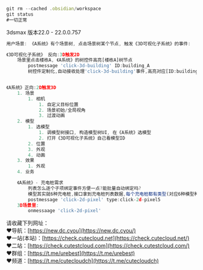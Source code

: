 ```js
git rm --cached .obsidian/workspace 
git status 
#一切正常
```
3dsmax 版本22.0 - 22.0.0.757 

```js
用户场景: 《A系统》有个场景树, 点击场景树某个节点, 触发《3D可视化子系统》的事件:

《3D可视化子系统》 反向:3D触发2D
    场景里点击楼栋A, 《A系统》的树控件高亮[楼栋A]树节点
        postmessage 'click-3d-building' ID:building_A
        树控件定制化,自动接收处理'click-3d-building'事件,高亮对应[ID:building_A]树节点


《A系统》正向:2D触发3D
    1. 场景
        1. 相机
            1. 自定义目标位置
            2. 场景初始/全局视角
            3. 过渡动画
    2. 模型
        1. 选模型
            1. 调模型树接口, 构造模型树UI, 在《A系统》选模型
            2. 打开《3D可视化子系统》自己看模型ID
        2. 位置
        3. 外观
        4. 动画
    3. 效果
        1. 外观
    4. 业务

    《A系统》- 充电桩需求
        列表怎么逐个子项绑定事件方便一点?能批量自动绑定吗?
        模型其实就6种充电桩,接口拿到充电桩列表数据,每个充电桩都有类型(对应6种模型种的一种)
        postmessage 'click-2d-pixel' type:click-2d-pixel5
    3D场景里:
        onmessaage 'click-2d-pixel'
```
请收藏下列网址：  
♥️导航：[https://new.dc.cyou](https://new.dc.cyou/)  
♥️一站(本站)：[https://check.cutecloud.net](https://check.cutecloud.net/)  
♥️二站：[https://check.cutestcloud.com](https://check.cutestcloud.com/)  
♥️群组：[https://t.me/urebest](https://t.me/urebest)  
♥️频道：[https://t.me/cutecloudch](https://t.me/cutecloudch)